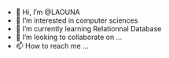 - 👋 Hi, I’m @LAOUNA
- 👀 I’m interested in computer sciences 
- 🌱 I’m currently learning Relationnal Database 
- 💞️ I’m looking to collaborate on ...
- 📫 How to reach me ...

<!---
LAOUNA/LAOUNA is a ✨ special ✨ repository because its `README.md` (this file) appears on your GitHub profile.
You can click the Preview link to take a look at your changes.
--->
